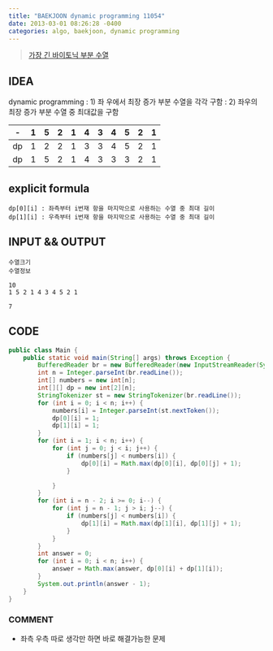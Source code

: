 ```yaml
---
title: "BAEKJOON dynamic programming 11054"
date: 2013-03-01 08:26:28 -0400
categories: algo, baekjoon, dynamic programming
---
```


> [가장 긴 바이토닉 부분 수열](https://www.acmicpc.net/problem/11054)

## IDEA
dynamic programming
: 1) 좌 우에서 최장 증가 부분 수열을 각각 구함
: 2) 좌우의 최장 증가 부분 수열 중 최대값을 구함

 |-|1|5|2|1|4|3|4|5|2|1|
 |-|-|-|-|-|-|-|-|-|-|-|
 |dp|1|2|2|1|3|3|4|5|2|1|
 |dp|1|5|2|1|4|3|3|3|2|1|

## explicit formula
```
dp[0][i] : 좌측부터 i번재 항을 마지막으로 사용하는 수열 중 최대 길이
dp[1][i] : 우측부터 i번재 항을 마지막으로 사용하는 수열 중 최대 길이
```

## INPUT && OUTPUT
```
수열크기
수열정보

10
1 5 2 1 4 3 4 5 2 1

7
```

## CODE
```java
public class Main {
	public static void main(String[] args) throws Exception {
		BufferedReader br = new BufferedReader(new InputStreamReader(System.in));
		int n = Integer.parseInt(br.readLine());
		int[] numbers = new int[n];
		int[][] dp = new int[2][n];
		StringTokenizer st = new StringTokenizer(br.readLine());
		for (int i = 0; i < n; i++) {
			numbers[i] = Integer.parseInt(st.nextToken());
			dp[0][i] = 1;
			dp[1][i] = 1;
		}
		for (int i = 1; i < n; i++) {
			for (int j = 0; j < i; j++) {
				if (numbers[j] < numbers[i]) {
					dp[0][i] = Math.max(dp[0][i], dp[0][j] + 1);
				}

			}
		}
		for (int i = n - 2; i >= 0; i--) {
			for (int j = n - 1; j > i; j--) {
				if (numbers[j] < numbers[i]) {
					dp[1][i] = Math.max(dp[1][i], dp[1][j] + 1);
				}
			}
		}
		int answer = 0;
		for (int i = 0; i < n; i++) {
			answer = Math.max(answer, dp[0][i] + dp[1][i]);
		}
		System.out.println(answer - 1);
	}
}
```

### COMMENT
* 좌측 우측 따로 생각만 하면 바로 해결가능한 문제
